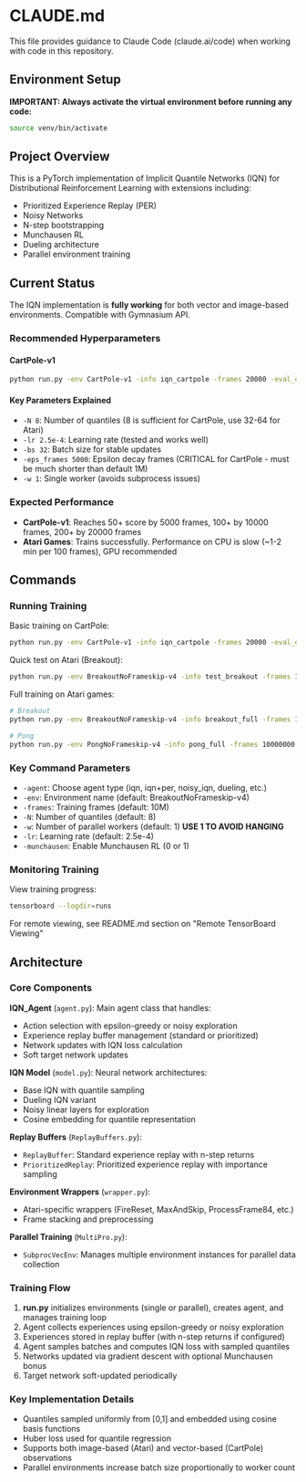 # CLAUDE.md

This file provides guidance to Claude Code (claude.ai/code) when working with code in this repository.

## Environment Setup

**IMPORTANT: Always activate the virtual environment before running any code:**

```bash
source venv/bin/activate
```

## Project Overview

This is a PyTorch implementation of Implicit Quantile Networks (IQN) for Distributional Reinforcement Learning with extensions including:
- Prioritized Experience Replay (PER)
- Noisy Networks
- N-step bootstrapping
- Munchausen RL
- Dueling architecture
- Parallel environment training

## Current Status

The IQN implementation is **fully working** for both vector and image-based environments. Compatible with Gymnasium API.

### Recommended Hyperparameters

#### CartPole-v1
```bash
python run.py -env CartPole-v1 -info iqn_cartpole -frames 20000 -eval_every 5000 -N 8 -lr 2.5e-4 -bs 32 -eps_frames 5000 -w 1
```

#### Key Parameters Explained
- `-N 8`: Number of quantiles (8 is sufficient for CartPole, use 32-64 for Atari)
- `-lr 2.5e-4`: Learning rate (tested and works well)
- `-bs 32`: Batch size for stable updates
- `-eps_frames 5000`: Epsilon decay frames (CRITICAL for CartPole - must be much shorter than default 1M)
- `-w 1`: Single worker (avoids subprocess issues)

### Expected Performance

- **CartPole-v1**: Reaches 50+ score by 5000 frames, 100+ by 10000 frames, 200+ by 20000 frames
- **Atari Games**: Trains successfully. Performance on CPU is slow (~1-2 min per 100 frames), GPU recommended

## Commands

### Running Training

Basic training on CartPole:
```bash
python run.py -env CartPole-v1 -info iqn_cartpole -frames 20000 -eval_every 5000 -N 8 -lr 2.5e-4 -bs 32 -eps_frames 5000 -w 1
```

Quick test on Atari (Breakout):
```bash
python run.py -env BreakoutNoFrameskip-v4 -info test_breakout -frames 1000 -N 32 -lr 5e-5 -bs 32 -w 1
```

Full training on Atari games:
```bash
# Breakout
python run.py -env BreakoutNoFrameskip-v4 -info breakout_full -frames 10000000 -N 32 -lr 5e-5 -bs 32 -eps_frames 1000000 -w 1

# Pong
python run.py -env PongNoFrameskip-v4 -info pong_full -frames 10000000 -N 32 -lr 5e-5 -bs 32 -eps_frames 1000000 -w 1
```

### Key Command Parameters

- `-agent`: Choose agent type (iqn, iqn+per, noisy_iqn, dueling, etc.)
- `-env`: Environment name (default: BreakoutNoFrameskip-v4)
- `-frames`: Training frames (default: 10M)
- `-N`: Number of quantiles (default: 8)
- `-w`: Number of parallel workers (default: 1) **USE 1 TO AVOID HANGING**
- `-lr`: Learning rate (default: 2.5e-4)
- `-munchausen`: Enable Munchausen RL (0 or 1)

### Monitoring Training

View training progress:
```bash
tensorboard --logdir=runs
```

For remote viewing, see README.md section on "Remote TensorBoard Viewing"

## Architecture

### Core Components

**IQN_Agent** (`agent.py`): Main agent class that handles:
- Action selection with epsilon-greedy or noisy exploration
- Experience replay buffer management (standard or prioritized)
- Network updates with IQN loss calculation
- Soft target network updates

**IQN Model** (`model.py`): Neural network architectures:
- Base IQN with quantile sampling
- Dueling IQN variant
- Noisy linear layers for exploration
- Cosine embedding for quantile representation

**Replay Buffers** (`ReplayBuffers.py`):
- `ReplayBuffer`: Standard experience replay with n-step returns
- `PrioritizedReplay`: Prioritized experience replay with importance sampling

**Environment Wrappers** (`wrapper.py`):
- Atari-specific wrappers (FireReset, MaxAndSkip, ProcessFrame84, etc.)
- Frame stacking and preprocessing

**Parallel Training** (`MultiPro.py`):
- `SubprocVecEnv`: Manages multiple environment instances for parallel data collection

### Training Flow

1. **run.py** initializes environments (single or parallel), creates agent, and manages training loop
2. Agent collects experiences using epsilon-greedy or noisy exploration
3. Experiences stored in replay buffer (with n-step returns if configured)
4. Agent samples batches and computes IQN loss with sampled quantiles
5. Networks updated via gradient descent with optional Munchausen bonus
6. Target network soft-updated periodically

### Key Implementation Details

- Quantiles sampled uniformly from [0,1] and embedded using cosine basis functions
- Huber loss used for quantile regression
- Supports both image-based (Atari) and vector-based (CartPole) observations
- Parallel environments increase batch size proportionally to worker count